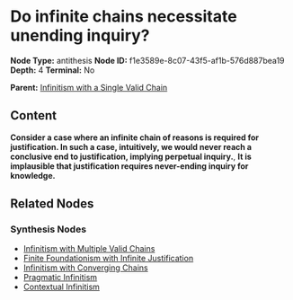 # Do infinite chains necessitate unending inquiry?

**Node Type:** antithesis
**Node ID:** f1e3589e-8c07-43f5-af1b-576d887bea19
**Depth:** 4
**Terminal:** No

**Parent:** [Infinitism with a Single Valid Chain](infinitism-with-a-single-valid-chain-synthesis-295e6e78-6b6f-480b-92f7-e21da2958cd0.md)

## Content

**Consider a case where an infinite chain of reasons is required for justification. In such a case, intuitively, we would never reach a conclusive end to justification, implying perpetual inquiry.**, **It is implausible that justification requires never-ending inquiry for knowledge.**

## Related Nodes

### Synthesis Nodes

- [Infinitism with Multiple Valid Chains](infinitism-with-multiple-valid-chains-synthesis-72d4c94c-561a-497c-99d0-f05b93cc9d2f.md)
- [Finite Foundationism with Infinite Justification](finite-foundationism-with-infinite-justification-synthesis-9c53320f-d354-4a38-a49c-a419a1a79a0b.md)
- [Infinitism with Converging Chains](infinitism-with-converging-chains-synthesis-a5615dc9-74e7-4bae-af17-9b051d28bcd9.md)
- [Pragmatic Infinitism](pragmatic-infinitism-synthesis-22995bf3-716b-4a3b-99b5-e4a9a07943e3.md)
- [Contextual Infinitism](contextual-infinitism-synthesis-0c990d6e-319b-4c09-989e-85797cfccaee.md)
